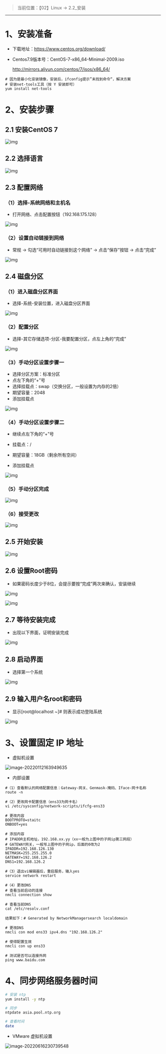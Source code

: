 > 当前位置：【02】Linux  -> 2.2_安装

---



# 1、安装准备

- 下载地址：https://www.centos.org/download/



- Centos7.9版本号：CentOS-7-x86_64-Minimal-2009.iso

  http://mirrors.aliyun.com/centos/7/isos/x86_64/ 

```shell
# 因为是最小化安装镜像，安装后，ifconfig提示”未找到命令“，解决方案
# 安装net-tools工具（按 Y 安装即可）
yum install net-tools
```



# 2、安装步骤

## 2.1 安装CentOS  7

![img](image/8011beb3-23e4-4b06-921f-3d4dc838b512-780133.jpg)



## 2.2 选择语言

![img](image/74332476-e1f4-4ff7-a549-adaba23b7e55-780133.jpg)



## 2.3 配置网络

### （1）选择-系统网络和主机名

- 打开网络、点击配置按钮（192.168.175.128）

![img](image/de79f000-f7ee-4b0d-97fa-c648688a1183-780133.jpg)

### （2）设置自动链接到网络

- 常规 -> 勾选“可用时自动链接到这个网络” -> 点击“保存”按钮 -> 点击“完成”

![img](image/76d25ac7-a6fc-442c-8c8e-f92a5532e141-780133.jpg)



## 2.4 磁盘分区

### （1）进入磁盘分区界面

- 选择-系统-安装位置，进入磁盘分区界面

![img](image/2fe8b075-2179-474f-99d9-ccbdd03b0b8c-780133.jpg)

### （2）配置分区

- 选择-其它存储选项-分区-我要配置分区，点左上角的“完成”

![img](image/7eb9a284-cc88-4a0e-8feb-5ee527a04c84-780133.jpg)

### （3）手动分区设置步骤一

- 选择分区方案：标准分区
- 点左下角的“+”号
- 选择挂载点：swap（交换分区，一般设置为内存的2倍）
- 期望容量：2048
- 添加挂载点

![img](image/74391963-6030-40ea-92b4-b6a658c33b18-780133.jpg)

### （4）手动分区设置步骤二

- 继续点左下角的“+”号
- 挂载点：/
- 期望容量：18GB（剩余所有空间）

- 添加挂载点

![img](image/6a560102-b8f7-428b-b764-746a70460ab0-780133.jpg)

### （5）手动分区完成

![img](image/1471c977-0a64-4bde-9e16-962c21fffba2-780133.jpg)

### （6）接受更改

![img](image/b512b251-902e-4234-a253-5a0dbd27c5c0-780133.jpg)



## 2.5 开始安装

![img](image/1b467320-0f30-4eb4-9703-ed408a8d558f-780133.jpg)



## 2.6 设置Root密码

- 如果密码长度少于8位，会提示要按“完成”两次来确认，安装继续

![img](image/897ecb07-f8b1-448c-aa63-64027d005bea-780133.jpg)



![img](image/574a794f-97b2-46a8-b989-4d1fff2f53b7-780133.jpg)



## 2.7 等待安装完成

- 出现以下界面，证明安装完成

![img](image/694d92b2-0c6a-46a3-9e77-9b380b424008-780133.jpg)



## 2.8 启动界面

- 选择第一个系统

![img](image/0a63dfb8-b3d0-418b-8187-2efbb5a1d21a-780133.jpg)



## 2.9 输入用户名root和密码

- 显示[root@localhost ~]# 则表示成功登陆系统

![img](image/6f08fafe-2e1a-4b3f-8b3f-759a115a9e22-780133.jpg)



# 3、设置固定 IP 地址

- 虚拟机设置

![image-20220112163949635](image/image-20220112163949635.png)

- 内部设置

```shell
#（1）查看默认的网络配置信息：Gateway-网关、Genmask-掩码、Iface-网卡名称 
route -n

#（2）更改网卡配置信息（ens33为网卡名）
vi /etc/sysconfig/network-scripts/ifcfg-ens33

# 更改内容
BOOTPROTO=staitc
ONBOOT=yes

# 添加内容
# IPADDR主机地址，192.168.xx.yy（xx一般为上图中的子网ip第三网段）
# GATEWAY网关，一般写上图中的子网ip，后面的0改为2
IPADDR=192.168.126.130
NETMASK=255.255.255.0
GATEWAY=192.168.126.2
DNS1=192.168.126.2

#（3）退出vi编辑器后，重启服务，输入yes
service network restart

#（4）更改DNS
# 查看当前启动的连接
nmcli connection show

# 查看当前DNS
cat /etc/resolv.conf

结果如下：# Generated by NetworkManagersearch localdomain

# 更改DNS
nmcli con mod ens33 ipv4.dns "192.168.126.2"

# 使得配置生效
nmcli con up ens33

# 测试是否可以连接外网
ping www.baidu.com
```

# 4、同步网络服务器时间

```bash
# 安装 ntp
yum install -y ntp

# 同步
ntpdate asia.pool.ntp.org

# 查看时间
date
```

- VMware 虚拟机设置

![image-20220616230739548](image/image-20220616230739548.png)
